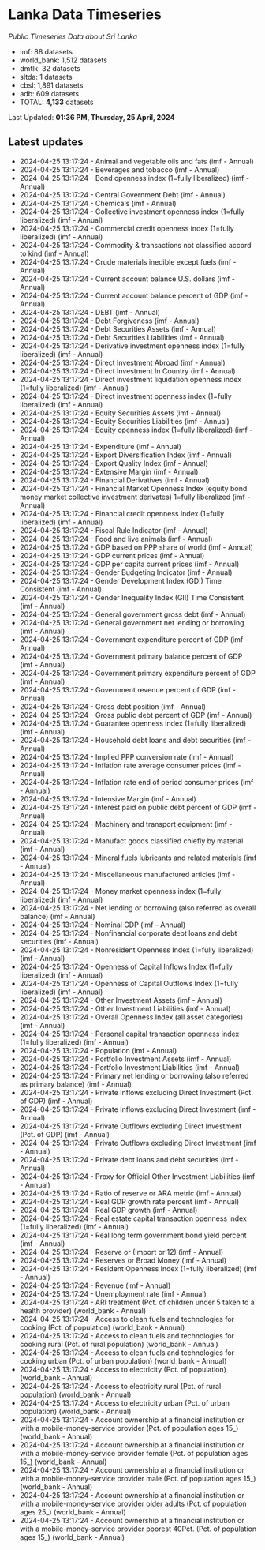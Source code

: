 # Lanka Data Timeseries
*Public Timeseries Data about Sri Lanka*

* imf: 88 datasets
* world_bank: 1,512 datasets
* dmtlk: 32 datasets
* sltda: 1 datasets
* cbsl: 1,891 datasets
* adb: 609 datasets
* TOTAL: **4,133** datasets

Last Updated: **01:36 PM, Thursday, 25 April, 2024**

## Latest updates

* 2024-04-25 13:17:24 - Animal and vegetable oils and fats (imf - Annual)
* 2024-04-25 13:17:24 - Beverages and tobacco (imf - Annual)
* 2024-04-25 13:17:24 - Bond openness index (1=fully liberalized) (imf - Annual)
* 2024-04-25 13:17:24 - Central Government Debt (imf - Annual)
* 2024-04-25 13:17:24 - Chemicals (imf - Annual)
* 2024-04-25 13:17:24 - Collective investment openness index (1=fully liberalized) (imf - Annual)
* 2024-04-25 13:17:24 - Commercial credit openness index (1=fully liberalized) (imf - Annual)
* 2024-04-25 13:17:24 - Commodity & transactions not classified accord to kind (imf - Annual)
* 2024-04-25 13:17:24 - Crude materials inedible except fuels (imf - Annual)
* 2024-04-25 13:17:24 - Current account balance U.S. dollars (imf - Annual)
* 2024-04-25 13:17:24 - Current account balance percent of GDP (imf - Annual)
* 2024-04-25 13:17:24 - DEBT (imf - Annual)
* 2024-04-25 13:17:24 - Debt Forgiveness (imf - Annual)
* 2024-04-25 13:17:24 - Debt Securities Assets (imf - Annual)
* 2024-04-25 13:17:24 - Debt Securities Liabilities (imf - Annual)
* 2024-04-25 13:17:24 - Derivative investment openness index (1=fully liberalized) (imf - Annual)
* 2024-04-25 13:17:24 - Direct Investment Abroad (imf - Annual)
* 2024-04-25 13:17:24 - Direct Investment In Country (imf - Annual)
* 2024-04-25 13:17:24 - Direct investment liquidation openness index (1=fully liberalized) (imf - Annual)
* 2024-04-25 13:17:24 - Direct investment openness index (1=fully liberalized) (imf - Annual)
* 2024-04-25 13:17:24 - Equity Securities Assets (imf - Annual)
* 2024-04-25 13:17:24 - Equity Securities Liabilities (imf - Annual)
* 2024-04-25 13:17:24 - Equity openness index (1=fully liberalized) (imf - Annual)
* 2024-04-25 13:17:24 - Expenditure (imf - Annual)
* 2024-04-25 13:17:24 - Export Diversification Index (imf - Annual)
* 2024-04-25 13:17:24 - Export Quality Index (imf - Annual)
* 2024-04-25 13:17:24 - Extensive Margin (imf - Annual)
* 2024-04-25 13:17:24 - Financial Derivatives (imf - Annual)
* 2024-04-25 13:17:24 - Financial Market Openness Index (equity bond money market collective investment derivates) 1=fully liberalized (imf - Annual)
* 2024-04-25 13:17:24 - Financial credit openness index (1=fully liberalized) (imf - Annual)
* 2024-04-25 13:17:24 - Fiscal Rule Indicator (imf - Annual)
* 2024-04-25 13:17:24 - Food and live animals (imf - Annual)
* 2024-04-25 13:17:24 - GDP based on PPP share of world (imf - Annual)
* 2024-04-25 13:17:24 - GDP current prices (imf - Annual)
* 2024-04-25 13:17:24 - GDP per capita current prices (imf - Annual)
* 2024-04-25 13:17:24 - Gender Budgeting Indicator (imf - Annual)
* 2024-04-25 13:17:24 - Gender Development Index (GDI) Time Consistent (imf - Annual)
* 2024-04-25 13:17:24 - Gender Inequality Index (GII) Time Consistent (imf - Annual)
* 2024-04-25 13:17:24 - General government gross debt (imf - Annual)
* 2024-04-25 13:17:24 - General government net lending or borrowing (imf - Annual)
* 2024-04-25 13:17:24 - Government expenditure percent of GDP (imf - Annual)
* 2024-04-25 13:17:24 - Government primary balance percent of GDP (imf - Annual)
* 2024-04-25 13:17:24 - Government primary expenditure percent of GDP (imf - Annual)
* 2024-04-25 13:17:24 - Government revenue percent of GDP (imf - Annual)
* 2024-04-25 13:17:24 - Gross debt position (imf - Annual)
* 2024-04-25 13:17:24 - Gross public debt percent of GDP (imf - Annual)
* 2024-04-25 13:17:24 - Guarantee openness index (1=fully liberalized) (imf - Annual)
* 2024-04-25 13:17:24 - Household debt loans and debt securities (imf - Annual)
* 2024-04-25 13:17:24 - Implied PPP conversion rate (imf - Annual)
* 2024-04-25 13:17:24 - Inflation rate average consumer prices (imf - Annual)
* 2024-04-25 13:17:24 - Inflation rate end of period consumer prices (imf - Annual)
* 2024-04-25 13:17:24 - Intensive Margin (imf - Annual)
* 2024-04-25 13:17:24 - Interest paid on public debt percent of GDP (imf - Annual)
* 2024-04-25 13:17:24 - Machinery and transport equipment (imf - Annual)
* 2024-04-25 13:17:24 - Manufact goods classified chiefly by material (imf - Annual)
* 2024-04-25 13:17:24 - Mineral fuels lubricants and related materials (imf - Annual)
* 2024-04-25 13:17:24 - Miscellaneous manufactured articles (imf - Annual)
* 2024-04-25 13:17:24 - Money market openness index (1=fully liberalized) (imf - Annual)
* 2024-04-25 13:17:24 - Net lending or borrowing (also referred as overall balance) (imf - Annual)
* 2024-04-25 13:17:24 - Nominal GDP (imf - Annual)
* 2024-04-25 13:17:24 - Nonfinancial corporate debt loans and debt securities (imf - Annual)
* 2024-04-25 13:17:24 - Nonresident Openness Index (1=fully liberalized) (imf - Annual)
* 2024-04-25 13:17:24 - Openness of Capital Inflows Index (1=fully liberalized) (imf - Annual)
* 2024-04-25 13:17:24 - Openness of Capital Outflows Index (1=fully liberalized) (imf - Annual)
* 2024-04-25 13:17:24 - Other Investment Assets (imf - Annual)
* 2024-04-25 13:17:24 - Other Investment Liabilities (imf - Annual)
* 2024-04-25 13:17:24 - Overall Openness Index (all asset categories) (imf - Annual)
* 2024-04-25 13:17:24 - Personal capital transaction openness index (1=fully liberalized) (imf - Annual)
* 2024-04-25 13:17:24 - Population (imf - Annual)
* 2024-04-25 13:17:24 - Portfolio Investment Assets (imf - Annual)
* 2024-04-25 13:17:24 - Portfolio Investment Liabilities (imf - Annual)
* 2024-04-25 13:17:24 - Primary net lending or borrowing (also referred as primary balance) (imf - Annual)
* 2024-04-25 13:17:24 - Private Inflows excluding Direct Investment (Pct. of GDP) (imf - Annual)
* 2024-04-25 13:17:24 - Private Inflows excluding Direct Investment (imf - Annual)
* 2024-04-25 13:17:24 - Private Outflows excluding Direct Investment (Pct. of GDP) (imf - Annual)
* 2024-04-25 13:17:24 - Private Outflows excluding Direct Investment (imf - Annual)
* 2024-04-25 13:17:24 - Private debt loans and debt securities (imf - Annual)
* 2024-04-25 13:17:24 - Proxy for Official Other Investment Liabilities (imf - Annual)
* 2024-04-25 13:17:24 - Ratio of reserve or ARA metric (imf - Annual)
* 2024-04-25 13:17:24 - Real GDP growth rate percent (imf - Annual)
* 2024-04-25 13:17:24 - Real GDP growth (imf - Annual)
* 2024-04-25 13:17:24 - Real estate capital transaction openness index (1=fully liberalized) (imf - Annual)
* 2024-04-25 13:17:24 - Real long term government bond yield percent (imf - Annual)
* 2024-04-25 13:17:24 - Reserve or (Import or 12) (imf - Annual)
* 2024-04-25 13:17:24 - Reserves or Broad Money (imf - Annual)
* 2024-04-25 13:17:24 - Resident Openness Index (1=fully liberalized) (imf - Annual)
* 2024-04-25 13:17:24 - Revenue (imf - Annual)
* 2024-04-25 13:17:24 - Unemployment rate (imf - Annual)
* 2024-04-25 13:17:24 - ARI treatment (Pct. of children under 5 taken to a health provider) (world_bank - Annual)
* 2024-04-25 13:17:24 - Access to clean fuels and technologies for cooking (Pct. of population) (world_bank - Annual)
* 2024-04-25 13:17:24 - Access to clean fuels and technologies for cooking rural (Pct. of rural population) (world_bank - Annual)
* 2024-04-25 13:17:24 - Access to clean fuels and technologies for cooking urban (Pct. of urban population) (world_bank - Annual)
* 2024-04-25 13:17:24 - Access to electricity (Pct. of population) (world_bank - Annual)
* 2024-04-25 13:17:24 - Access to electricity rural (Pct. of rural population) (world_bank - Annual)
* 2024-04-25 13:17:24 - Access to electricity urban (Pct. of urban population) (world_bank - Annual)
* 2024-04-25 13:17:24 - Account ownership at a financial institution or with a mobile-money-service provider (Pct. of population ages 15_) (world_bank - Annual)
* 2024-04-25 13:17:24 - Account ownership at a financial institution or with a mobile-money-service provider female (Pct. of population ages 15_) (world_bank - Annual)
* 2024-04-25 13:17:24 - Account ownership at a financial institution or with a mobile-money-service provider male (Pct. of population ages 15_) (world_bank - Annual)
* 2024-04-25 13:17:24 - Account ownership at a financial institution or with a mobile-money-service provider older adults (Pct. of population ages 25_) (world_bank - Annual)
* 2024-04-25 13:17:24 - Account ownership at a financial institution or with a mobile-money-service provider poorest 40Pct. (Pct. of population ages 15_) (world_bank - Annual)